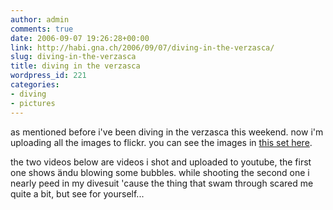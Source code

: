 ```yaml
---
author: admin
comments: true
date: 2006-09-07 19:26:28+00:00
link: http://habi.gna.ch/2006/09/07/diving-in-the-verzasca/
slug: diving-in-the-verzasca
title: diving in the verzasca
wordpress_id: 221
categories:
- diving
- pictures
---
```



as mentioned before i've been diving in the verzasca this weekend. now i'm uploading all the images to flickr. you can see the images in [this set here](http://www.flickr.com/photos/habi/sets/72157594267217032/).
  
the two videos below are videos i shot and uploaded to youtube, the first one shows ändu blowing some bubbles. while shooting the second one i nearly peed in my divesuit 'cause the thing that swam through scared me quite a bit, but see for yourself...




  


  



